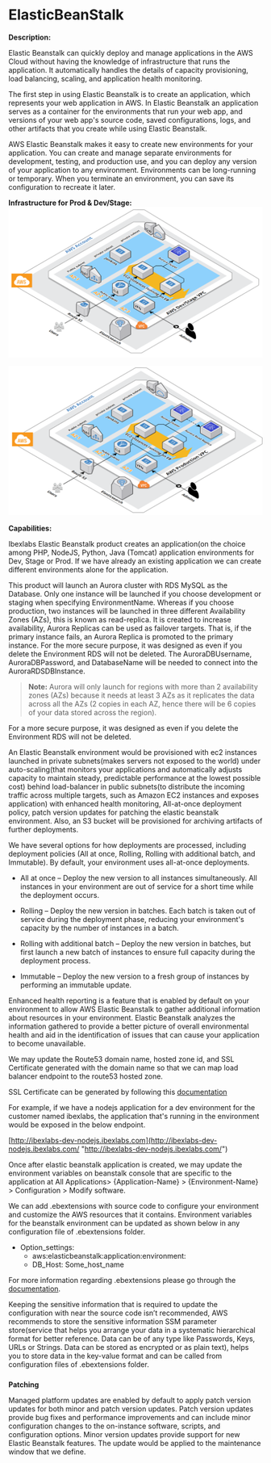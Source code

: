 # ElasticBeanStalk

**Description:**

Elastic Beanstalk can quickly deploy and manage applications in the AWS Cloud without having the knowledge of infrastructure that runs the application. It automatically handles the details of capacity provisioning, load balancing, scaling, and application health monitoring.

The first step in using Elastic Beanstalk is to create an application, which represents your web application in AWS. In Elastic Beanstalk an application serves as a container for the environments that run your web app, and versions of your web app's source code, saved configurations, logs, and other artifacts that you create while using Elastic Beanstalk.

AWS Elastic Beanstalk makes it easy to create new environments for your application. You can create and manage separate environments for development, testing, and production use, and you can deploy any version of your application to any environment. Environments can be long-running or temporary. When you terminate an environment, you can save its configuration to recreate it later.

**Infrastructure for Prod & Dev/Stage:**
![Alt Text](https://github.com/prakhya79/ElasticBeanStalk/blob/master/prodinfra.png)

![Alt Text](https://github.com/prakhya79/ElasticBeanStalk/blob/master/devinfra.png)

**Capabilities:**

Ibexlabs Elastic Beanstalk product creates an application(on the choice among PHP, NodeJS, Python, Java (Tomcat) application environments for Dev, Stage or Prod. If we have already an existing application we can create different environments alone for the application.

This product will launch an Aurora cluster with RDS MySQL as the Database. Only one instance will be launched if you choose development or staging when specifying EnvironmentName. Whereas if you choose production, two instances will be launched in three different Availability Zones (AZs), this is known as read-replica. It is created to increase availability, Aurora Replicas can be used as failover targets. That is, if the primary instance fails, an Aurora Replica is promoted to the primary instance. For the more secure purpose, it was designed as even if you delete the Environment RDS will not be deleted. The AuroraDBUsername, AuroraDBPassword, and DatabaseName will be needed to connect into the AuroraRDSDBInstance.

>**Note:** Aurora will only launch for regions with more than 2 availability zones (AZs) because it needs at least 3 AZs as it replicates the data across all the AZs (2 copies in each AZ, hence there will be 6 copies of your data stored across the region).

For a more secure purpose, it was designed as even if you delete the Environment RDS will not be deleted.

An Elastic Beanstalk environment would be provisioned with ec2 instances launched in private subnets(makes servers not exposed to the world) under auto-scaling(that monitors your applications and automatically adjusts capacity to maintain steady, predictable performance at the lowest possible cost) behind load-balancer in public subnets(to distribute the incoming traffic across multiple targets, such as Amazon EC2 instances and exposes application) with enhanced health monitoring, All-at-once deployment policy, patch version updates for patching the elastic beanstalk environment. Also, an S3 bucket will be provisioned for archiving artifacts of further deployments.

We have several options for how deployments are processed, including deployment policies (All at once, Rolling, Rolling with additional batch, and Immutable). By default, your environment uses all-at-once deployments.

-   All at once – Deploy the new version to all instances simultaneously. All instances in your environment are out of service for a short time while the deployment occurs.
    
-   Rolling – Deploy the new version in batches. Each batch is taken out of service during the deployment phase, reducing your environment's capacity by the number of instances in a batch.
    
-   Rolling with additional batch – Deploy the new version in batches, but first launch a new batch of instances to ensure full capacity during the deployment process.
    
-   Immutable – Deploy the new version to a fresh group of instances by performing an immutable update.
    

Enhanced health reporting is a feature that is enabled by default on your environment to allow AWS Elastic Beanstalk to gather additional information about resources in your environment. Elastic Beanstalk analyzes the information gathered to provide a better picture of overall environmental health and aid in the identification of issues that can cause your application to become unavailable.

We may update the Route53 domain name, hosted zone id, and SSL Certificate generated with the domain name so that we can map load balancer endpoint to the route53 hosted zone.

SSL Certificate can be generated by following this [documentation](https://docs.aws.amazon.com/acm/latest/userguide/gs-acm-request-public.html "https://docs.aws.amazon.com/acm/latest/userguide/gs-acm-request-public.html")

For example, if we have a nodejs application for a dev environment for the customer named ibexlabs, the application that's running in the environment would be exposed in the below endpoint.

[http://ibexlabs-dev-nodejs.ibexlabs.com](http://ibexlabs-dev-nodejs.ibexlabs.com/ "http://ibexlabs-dev-nodejs.ibexlabs.com/")

Once after elastic beanstalk application is created, we may update the environment variables on beanstalk console that are specific to the application at All Applications> {Application-Name} > {Environment-Name} > Configuration > Modify software.

We can add .ebextensions with source code to configure your environment and customize the AWS resources that it contains. Environment variables for the beanstalk environment can be updated as shown below in any configuration file of .ebextensions folder.

*  Option_settings: 
      * aws:elasticbeanstalk:application:environment:
    *  DB_Host: Some_host_name

For more information regarding .ebextensions please go through the [documentation](https://docs.aws.amazon.com/elasticbeanstalk/latest/dg/ebextensions.html "https://docs.aws.amazon.com/elasticbeanstalk/latest/dg/ebextensions.html").

Keeping the sensitive information that is required to update the configuration with near the source code isn’t recommended, AWS recommends to store the sensitive information SSM parameter store(service that helps you arrange your data in a systematic hierarchical format for better reference. Data can be of any type like Passwords, Keys, URLs or Strings. Data can be stored as encrypted or as plain text), helps you to store data in the key-value format and can be called from configuration files of .ebextensions folder.

### 

**Patching**

Managed platform updates are enabled by default to apply patch version updates for both minor and patch version updates. Patch version updates provide bug fixes and performance improvements and can include minor configuration changes to the on-instance software, scripts, and configuration options. Minor version updates provide support for new Elastic Beanstalk features. The update would be applied to the maintenance window that we define.
